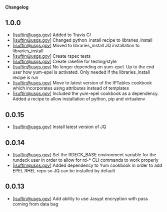 #### Changelog

1.0.0
------
- [isuftin@usgs.gov] Added to Travis CI
- [isuftin@usgs.gov] Changed python_install recipe to libraries_install
- [isuftin@usgs.gov] Moved to libraries_install JQ installation to libraries_install
- [isuftin@usgs.gov] Create rspec tests
- [isuftin@usgs.gov] Create rakefile for testing/style
- [isuftin@usgs.gov] No longer depending on yum-epel. Up to the end user how
  yum-epel is activated. Only needed if the libraries_install recipe is run
- [isuftin@usgs.gov] Move to latest version of the IPTables cookbook which incorporates using attributes instead of templates
- [isuftin@usgs.gov] Included the yum-epel cookbook as a dependency. Added a recipe to allow installation of python, pip and virtualenv

0.0.15
------
- [isuftin@usgs.gov] Install latest version of JQ

0.0.14
------
- [isuftin@usgs.gov] Set the RDECK_BASE environment variable for the rundeck user in order to allow for rd-* CLI commands to work properly
- [isuftin@usgs.gov] Added dependency to Yum cookbook in order to add EPEL RHEL repo so JQ can be installed by default

0.0.13
------
- [isuftin@usgs.gov] Add ability to use Jasypt encryption with pass coming from data bag
